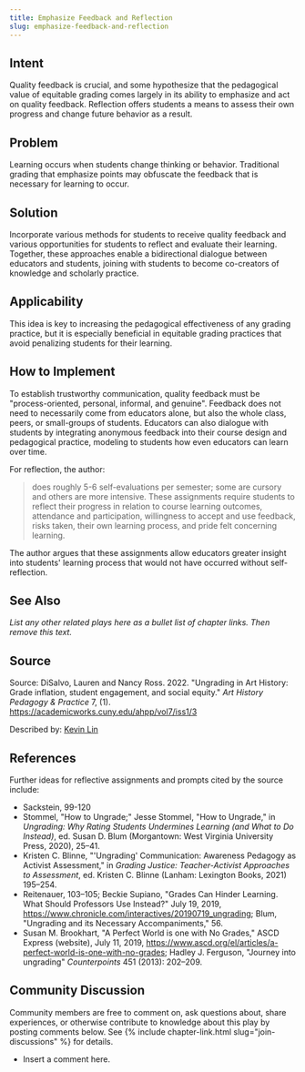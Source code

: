 ```yaml
---
title: Emphasize Feedback and Reflection
slug: emphasize-feedback-and-reflection
---
```

## Intent

Quality feedback is crucial, and some hypothesize that the pedagogical value of equitable grading comes largely in its ability to emphasize and act on quality feedback. Reflection offers students a means to assess their own progress and change future behavior as a result.


## Problem

Learning occurs when students change thinking or behavior. Traditional grading that emphasize points may obfuscate the feedback that is necessary for learning to occur.


## Solution

Incorporate various methods for students to receive quality feedback and various opportunities for students to reflect and evaluate their learning. Together, these approaches enable a bidirectional dialogue between educators and students, joining with students to become co-creators of knowledge and scholarly practice.


## Applicability

This idea is key to increasing the pedagogical effectiveness of any grading practice, but it is especially beneficial in equitable grading practices that avoid penalizing students for their learning.


## How to Implement

To establish trustworthy communication, quality feedback must be "process-oriented, personal, informal, and genuine". Feedback does not need to necessarily come from educators alone, but also the whole class, peers, or small-groups of students. Educators can also dialogue with students by integrating anonymous feedback into their course design and pedagogical practice, modeling to students how even educators can learn over time.

For reflection, the author:

> does roughly 5-6 self-evaluations per semester; some are cursory and others are more intensive. These assignments require students to reflect their progress in relation to course learning outcomes, attendance and participation, willingness to accept and use feedback, risks taken, their own learning process, and pride felt concerning learning.

The author argues that these assignments allow educators greater insight into students' learning process that would not have occurred without self-reflection.


## See Also

_List any other related plays here as a bullet list of chapter links.
Then remove this text._


## Source

Source: DiSalvo, Lauren and Nancy Ross. 2022. "Ungrading in Art History: Grade inflation, student engagement, and social equity." _Art History Pedagogy & Practice_ 7, (1). <https://academicworks.cuny.edu/ahpp/vol7/iss1/3>

Described by: [Kevin Lin](https://kevinl.info/)


## References

Further ideas for reflective assignments and prompts cited by the source include:

- Sackstein, 99-120
- Stommel, "How to Ungrade;" Jesse Stommel, "How to Ungrade," in *Ungrading: Why Rating Students Undermines Learning (and What to Do Instead)*, ed. Susan D. Blum (Morgantown: West Virginia University Press, 2020), 25–41.
- Kristen C. Blinne, "'Ungrading' Communication: Awareness Pedagogy as Activist Assessment," in *Grading Justice: Teacher-Activist Approaches to Assessment*, ed. Kristen C. Blinne (Lanham: Lexington Books, 2021) 195–254.
- Reitenauer, 103–105; Beckie Supiano, "Grades Can Hinder Learning. What Should Professors Use Instead?" July 19, 2019, <https://www.chronicle.com/interactives/20190719_ungrading>; Blum, "Ungrading and its Necessary Accompaniments," 56.
- Susan M. Brookhart, "A Perfect World is one with No Grades," ASCD Express (website), July 11, 2019, <https://www.ascd.org/el/articles/a-perfect-world-is-one-with-no-grades>; Hadley J.
Ferguson, "Journey into ungrading" *Counterpoints* 451 (2013): 202–209.


## Community Discussion

Community members are free to comment on, ask questions about, share
experiences, or otherwise contribute to knowledge about this play by
posting comments below.
See {% include chapter-link.html slug="join-discussions" %} for details.

* Insert a comment here.
